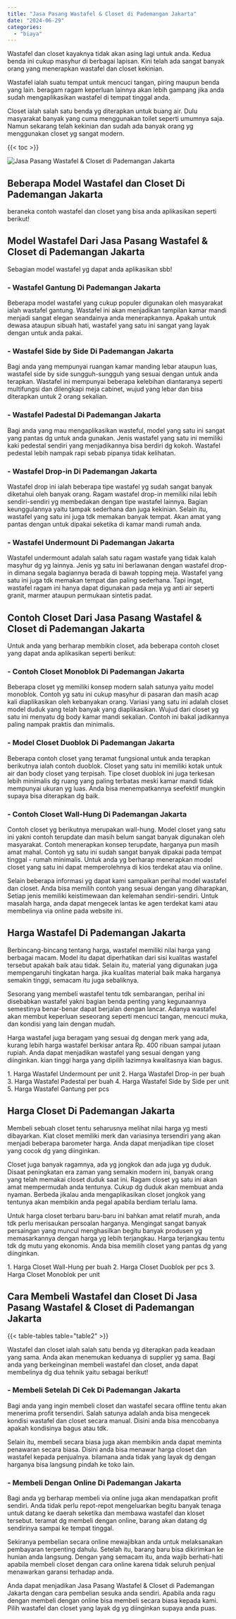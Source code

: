 ```yaml
---
title: "Jasa Pasang Wastafel & Closet di Pademangan Jakarta"
date: "2024-06-29"
categories: 
  - "biaya"
---
```


Wastafel dan closet kayaknya tidak akan asing lagi untuk anda. Kedua benda ini cukup masyhur di berbagai lapisan. Kini telah ada sangat banyak orang yang menerapkan wastafel dan closet kekinian.

Wastafel ialah suatu tempat untuk mencuci tangan, piring maupun benda yang lain. beragam ragam keperluan lainnya akan lebih gampang jika anda sudah mengaplikasikan wastafel di tempat tinggal anda.

Closet ialah salah satu benda yg diterapkan untuk buang air. Dulu masyarakat banyak yang cuma menggunakan toilet seperti umumnya saja. Namun sekarang telah kekinian dan sudah ada banyak orang yg menggunakan closet yg sangat modern.

{{< toc >}}

![Jasa Pasang Wastafel & Closet di Pademangan Jakarta](/images/wastafel-closet-murah42.png)

## Beberapa Model Wastafel dan Closet Di Pademangan Jakarta

beraneka contoh wastafel dan closet yang bisa anda aplikasikan seperti berikut!

## Model Wastafel Dari Jasa Pasang Wastafel & Closet di Pademangan Jakarta

Sebagian model wastafel yg dapat anda aplikasikan sbb!

### \- Wastafel Gantung Di Pademangan Jakarta

Beberapa model wastafel yang cukup populer digunakan oleh masyarakat ialah wastafel gantung. Wastafel ini akan menjadikan tampilan kamar mandi menjadi sangat elegan seandainya anda menerapkannya. Apakah untuk dewasa ataupun sibuah hati, wastafel yang satu ini sangat yang layak dengan untuk anda pakai.

### \- Wastafel Side by Side Di Pademangan Jakarta

Bagi anda yang mempunyai ruangan kamar manding lebar ataupun luas, wastafel side by side sungguh-sungguh yang sesuai dengan untuk anda terapkan. Wastafel ini mempunyai beberapa kelebihan diantaranya seperti multifungsi dan dilengkapi meja cabinet, wujud yang lebar dan bisa diterapkan untuk 2 orang sekalian.

### \- Wastafel Padestal Di Pademangan Jakarta

Bagi anda yang mau mengaplikasikan wasteful, model yang satu ini sangat yang pantas dg untuk anda gunakan. Jenis wastafel yang satu ini memiliki kaki pedestal sendiri yang menjadikannya bisa berdiri dg kokoh. Wastafel pedestal lebih nampak rapi sebab pipanya tidak kelihatan.

### \- Wastafel Drop-in Di Pademangan Jakarta

Wastafel drop ini ialah beberapa tipe wastafel yg sudah sangat banyak diketahui oleh banyak orang. Ragam wastafel drop-in memiliki nilai lebih sendiri-sendiri yg membedakan dengan tipe wastafel lainnya. Bagian keunggulannya yaitu tampak sederhana dan juga kekinian. Selain itu, wastafel yang satu ini juga tdk memakan banyak tempat. Akan amat yang pantas dengan untuk dipakai seketika di kamar mandi rumah anda.

### \- Wastafel Undermount Di Pademangan Jakarta

Wastafel undermount adalah salah satu ragam wastafe yang tidak kalah masyhur dg yg lainnya. Jenis yg satu ini berlawanan dengan wastafel drop-in dimana segala bagiannya berada di bawah topping meja. Wastafel yang satu ini juga tdk memakan tempat dan paling sederhana. Tapi ingat, wastafel ragam ini hanya dapat digunakan pada meja yg anti air seperti granit, marmer ataupun permukaan sintetis padat.

## Contoh Closet Dari Jasa Pasang Wastafel & Closet di Pademangan Jakarta

Untuk anda yang berharap membikin closet, ada beberapa contoh closet yang dapat anda aplikasikan seperti berikut:

### \- Contoh Closet Monoblok Di Pademangan Jakarta

Beberapa closet yg memiliki konsep modern salah satunya yaitu model monoblok. Contoh yg satu ini cukup masyhur di pasaran dan masih acap kali diaplikasikan oleh kebanyakan orang. Variasi yang satu ini adalah closet model duduk yang telah banyak yang diaplikasikan. Wujud dari closet yg satu ini menyatu dg body kamar mandi sekalian. Contoh ini bakal jadikannya paling nampak praktis dan minimalis.

### \- Model Closet Duoblok Di Pademangan Jakarta

Beberapa contoh closet yang teramat fungsional untuk anda terapkan berikutnya ialah contoh duoblok. Closet yang satu ini memiliki kotak untuk air dan body closet yang terpisah. Tipe closet duoblok ini juga terkesan lebih minimalis dg ruang yang paling terbatas meski kamar mandi tidak mempunyai ukuran yg luas. Anda bisa menempatkannya seefektif mungkin supaya bisa diterapkan dg baik.

### \- Contoh Closet Wall-Hung Di Pademangan Jakarta

Contoh closet yg berikutnya merupakan wall-hung. Model closet yang satu ini yakni contoh terupdate dan masih belum sangat banyak digunakan oleh masyarakat. Contoh menerapkan konsep terupdate, harganya pun masih amat mahal. Contoh yg satu ini sudah sangat banyak dipakai pada tempat tinggal - rumah minimalis. Untuk anda yg berharap menerapkan model closet yang satu ini dapat memperolehnya di kios terdekat atau via online.

Selain beberapa informasi yg dapat kami sampaikan perihal model wastafel dan closet. Anda bisa memilih contoh yang sesuai dengan yang diharapkan, Setiap jenis memiliki keistimewaan dan kelemahan sendiri-sendiri. Untuk masalah harga, anda dapat mengecek lantas ke agen terdekat kami atau membelinya via online pada website ini.

## Harga Wastafel Di Pademangan Jakarta

Berbincang-bincang tentang harga, wastafel memiliki nilai harga yang berbagai macam. Model itu dapat diperhatikan dari sisi kualitas wastafel tersebut apakah baik atau tidak. Selain itu, material yang digunakan juga mempengaruhi tingkatan harga. jika kualitas material baik maka harganya semakin tinggi, semacam itu juga sebaliknya.

Sesorang yang membeli wastafel tentu tdk sembarangan, perihal ini disebabkan wastafel yakni bagian benda penting yang kegunaannya semestinya benar-benar dapat berjalan dengan lancar. Adanya wastafel akan membut keperluan seseorang seperti mencuci tangan, mencuci muka, dan kondisi yang lain dengan mudah.

Harga wastafel juga beragam yang sesuai dg dengan merk yang ada, kurang lebih harga wastafel berkisar antara Rp. 400 ribuan sampai jutaan rupiah. Anda dapat menjadikan wastafel yang sesuai dengan yang diinginkan. kian tinggi harga yang dipilih lazimnya kwalitasnya kian bagus.

1\. Harga Wastafel Undermount per unit 2. Harga Wastafel Drop-in per buah 3. Harga Wastafel Padestal per buah 4. Harga Wastafel Side by Side per unit 5. Harga Wastafel Gantung per pcs

## Harga Closet Di Pademangan Jakarta

Membeli sebuah closet tentu seharusnya melihat nilai harga yg mesti dibayarkan. Kiat closet memiliki merk dan variasinya tersendiri yang akan menjadi beberapa barometer harga. Anda dapat menjadikan tipe closet yang cocok dg yang diinginkan.

Closet juga banyak ragamnya, ada yg jongkok dan ada juga yg duduk. Disaat peningkatan era zaman yang semakin modern ini, banyak orang yang telah memakai closet duduk saat ini. Ragam closet yg satu ini akan amat mempermudah anda tentunya. Cukup dg duduk akan membuat anda nyaman. Berbeda jikalau anda mengaplikasikan closet jongkok yang tentunya akan membikin anda pegal apabila berdiam terlalu lama.

Untuk harga closet terbaru baru-baru ini bahkan amat relatif murah, anda tdk perlu merisaukan persoalan harganya. Mengingat sangat banyak persaingan yang muncul menghasilkan begitu banyak produsen yg memasarkannya dengan harga yg lebih terjangkau. Harga terjangkau tentu tdk dg mutu yang ekonomis. Anda bisa memilih closet yang pantas dg yang diinginkan.

1\. Harga Closet Wall-Hung per buah 2. Harga Closet Duoblok per pcs 3. Harga Closet Monoblok per unit

## Cara Membeli Wastafel dan Closet Di Jasa Pasang Wastafel & Closet di Pademangan Jakarta

{{< table-tables table="table2" >}}

Wastafel dan closet ialah salah satu benda yg diterapkan pada keadaan yang sama. Anda akan menemukan keduanya di supplier yg sama. Bagi anda yang berkeinginan membeli wastafel dan closet, anda dapat membelinya dg dua tehnik yaitu sebagai berikut!

### \- Membeli Setelah Di Cek Di Pademangan Jakarta

Bagi anda yang ingin membeli closet dan wastafel secara offline tentu akan menerima profit tersendiri. Salah satunya adalah anda bisa mengecek kondisi wastafel dan closet secara manual. Disini anda bisa mencobanya apakah kondisinya bagus atau tdk.

Selain itu, membeli secara biasa juga akan membikin anda dapat meminta penawaran secara biasa. Disini anda bisa menawar harga closet dan wastafel kepada penjualnya. bilamana anda tidak yang layak dg dengan harganya bisa langsung pindah ke toko lain.

### \- Membeli Dengan Online Di Pademangan Jakarta

Bagi anda yg berharap membeli via online juga akan mendapatkan profit sendiri. Anda tidak perlu repot-repot mengeluarkan begitu banyak tenaga untuk datang ke daerah seketika dan membawa wastafel dan kloset tersebut. teramat dg membeli dengan online, barang akan datang dg sendirinya sampai ke tempat tinggal.

Sekiranya pembelian secara online mewajibkan anda untuk melaksanakan pembayaran terpenting dahulu. Setelah itu, barang baru bisa dikirimkan ke hunian anda langsung. Dengan yang semacam itu, anda wajib berhati-hati apabila membeli closet dengan cara online karena tidak seluruh penjual menawarkan garansi terhadap anda.

Anda dapat menjadikan Jasa Pasang Wastafel & Closet di Pademangan Jakarta dengan cara pembelian sesuka anda sendiri. Apabila anda ragu dengan membeli dengan online bisa membeli secara biasa kepada kami. Pilih wastafel dan closet yang layak dg yg diinginkan supaya anda puas.
